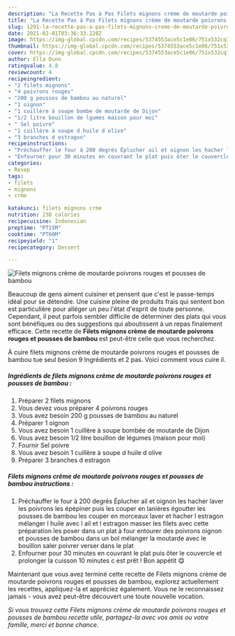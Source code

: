 ```yaml
---
description: "La Recette Pas à Pas Filets mignons crème de moutarde poivrons rouges et pousses de bambou"
title: "La Recette Pas à Pas Filets mignons crème de moutarde poivrons rouges et pousses de bambou"
slug: 1291-la-recette-pas-a-pas-filets-mignons-creme-de-moutarde-poivrons-rouges-et-pousses-de-bambou
date: 2021-02-01T03:36:33.228Z
image: https://img-global.cpcdn.com/recipes/5374553ace5c1e06/751x532cq70/filets-mignons-creme-de-moutarde-poivrons-rouges-et-pousses-de-bambou-photo-principale-de-la-recette.jpg
thumbnail: https://img-global.cpcdn.com/recipes/5374553ace5c1e06/751x532cq70/filets-mignons-creme-de-moutarde-poivrons-rouges-et-pousses-de-bambou-photo-principale-de-la-recette.jpg
cover: https://img-global.cpcdn.com/recipes/5374553ace5c1e06/751x532cq70/filets-mignons-creme-de-moutarde-poivrons-rouges-et-pousses-de-bambou-photo-principale-de-la-recette.jpg
author: Ella Dunn
ratingvalue: 4.8
reviewcount: 4
recipeingredient:
- "2 filets mignons"
- "4 poivrons rouges"
- "200 g pousses de bambou au naturel"
- "1 oignon"
- "1 cuillère à soupe bombe de moutarde de Dijon"
- "1/2 litre bouillon de lgumes maison pour moi"
- " Sel poivre"
- "1 cuillère à soupe d huile d olive"
- "3 branches d estragon"
recipeinstructions:
- "Préchauffer le four à 200 degrés Éplucher ail et oignon les hacher laver les poivrons les épépiner puis les couper en lanières égoutter les pousses de bambou les couper en morceaux laver et hacher l estragon mélanger l huile avec l ail et l estragon masser les filets avec cette préparation les poser dans un plat à four entourer des poivrons oignon et pousses de bambou dans un bol mélanger la moutarde avec le bouillon saler poivrer verser dans le plat"
- "Enfourner pour 30 minutes en couvrant le plat puis ôter le couvercle et prolonger la cuisson 10 minutes c est prêt ! Bon appétit 😋"
categories:
- Resep
tags:
- filets
- mignons
- crme

katakunci: filets mignons crme 
nutrition: 238 calories
recipecuisine: Indonesian
preptime: "PT15M"
cooktime: "PT60M"
recipeyield: "1"
recipecategory: Dessert

---
```



![Filets mignons crème de moutarde poivrons rouges et pousses de bambou](https://img-global.cpcdn.com/recipes/5374553ace5c1e06/751x532cq70/filets-mignons-creme-de-moutarde-poivrons-rouges-et-pousses-de-bambou-photo-principale-de-la-recette.jpg)

Beaucoup de gens aiment cuisiner et pensent que c'est le passe-temps idéal pour se détendre. Une cuisine pleine de produits frais qui sentent bon est particulière pour alléger un peu l'état d'esprit de toute personne. Cependant, il peut parfois sembler difficile de déterminer des plats qui vous sont bénéfiques ou des suggestions qui aboutissent à un repas finalement efficace. Cette recette de <strong> Filets mignons crème de moutarde poivrons rouges et pousses de bambou </strong> est peut-être celle que vous recherchez.

<!--inarticleads1-->

À cuire filets mignons crème de moutarde poivrons rouges et pousses de bambou tue seul besion 9 Ingrédients et 2 pas. Voici comment vous cuire il.

##### Ingrédients de filets mignons crème de moutarde poivrons rouges et pousses de bambou :

1. Préparer 2 filets mignons
1. Vous devez vous préparer 4 poivrons rouges
1. Vous avez besoin 200 g pousses de bambou au naturel
1. Préparer 1 oignon
1. Vous avez besoin 1 cuillère à soupe bombée de moutarde de Dijon
1. Vous avez besoin 1/2 litre bouillon de légumes (maison pour moi)
1. Fournir  Sel poivre
1. Vous avez besoin 1 cuillère à soupe d huile d olive
1. Préparer 3 branches d estragon




<!--inarticleads2-->

##### Filets mignons crème de moutarde poivrons rouges et pousses de bambou instructions :

1. Préchauffer le four à 200 degrés Éplucher ail et oignon les hacher laver les poivrons les épépiner puis les couper en lanières égoutter les pousses de bambou les couper en morceaux laver et hacher l estragon mélanger l huile avec l ail et l estragon masser les filets avec cette préparation les poser dans un plat à four entourer des poivrons oignon et pousses de bambou dans un bol mélanger la moutarde avec le bouillon saler poivrer verser dans le plat
1. Enfourner pour 30 minutes en couvrant le plat puis ôter le couvercle et prolonger la cuisson 10 minutes c est prêt ! Bon appétit 😋




<!--inarticleads1-->

<p>
Maintenant que vous avez terminé cette recette de Filets mignons crème de moutarde poivrons rouges et pousses de bambou, explorez actuellement les recettes, appliquez-la et appréciez également. Vous ne le reconnaissez jamais - vous avez peut-être découvert une toute nouvelle vocation.
</p>

<p>
<i>Si vous trouvez cette Filets mignons crème de moutarde poivrons rouges et pousses de bambou recette utile, partagez-la avec vos amis ou votre famille, merci et bonne chance.</i>
</p>
